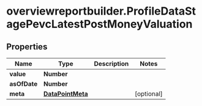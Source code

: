 # overviewreportbuilder.ProfileDataStagePevcLatestPostMoneyValuation

## Properties

Name | Type | Description | Notes
------------ | ------------- | ------------- | -------------
**value** | **Number** |  | 
**asOfDate** | **Number** |  | 
**meta** | [**DataPointMeta**](DataPointMeta.md) |  | [optional] 


